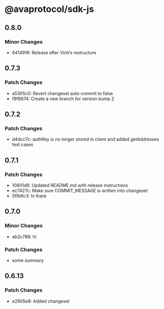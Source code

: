 # @avaprotocol/sdk-js

## 0.8.0

### Minor Changes

- 6414916: Release after Vinh’s restructure

## 0.7.3

### Patch Changes

- a5305c0: Revert changeset auto-commit to false
- f9f8874: Create a new branch for version bump 2

## 0.7.2

### Patch Changes

- d4dcc7c: authKey is no longer stored in client and added getAddresses test cases

## 0.7.1

### Patch Changes

- 10801d8: Updated README.md with release instructions
- ec7427c: Make sure COMMIT_MESSAGE is written into changeset
- 5f9dfc3: hi there

## 0.7.0

### Minor Changes

- ab2c788: hi

### Patch Changes

- some summary

## 0.6.13

### Patch Changes

- e2905e8: Added changeset
